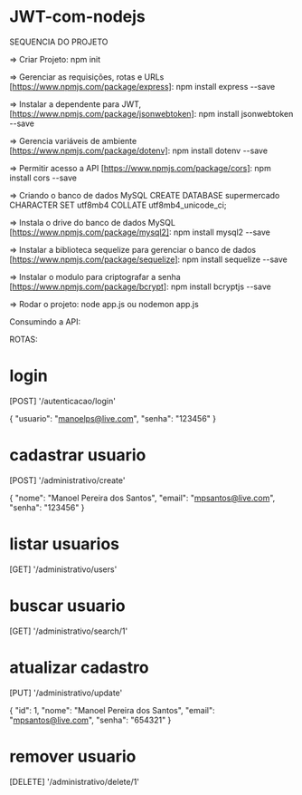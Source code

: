 # JWT-com-nodejs

SEQUENCIA DO PROJETO

=> Criar Projeto: 
npm init

=> Gerenciar as requisições, rotas e URLs [https://www.npmjs.com/package/express]: 
npm install express --save

=> Instalar a dependente para JWT, [https://www.npmjs.com/package/jsonwebtoken]: 
npm install jsonwebtoken --save

=> Gerencia variáveis de ambiente [https://www.npmjs.com/package/dotenv]: 
npm install dotenv --save

=> Permitir acesso a API [https://www.npmjs.com/package/cors]: 
npm install cors --save

=> Criando o banco de dados MySQL
CREATE DATABASE supermercado CHARACTER SET utf8mb4 COLLATE utf8mb4_unicode_ci;

=> Instala o drive do banco de dados MySQL [https://www.npmjs.com/package/mysql2]: 
npm install mysql2 --save

=> Instalar a biblioteca sequelize para gerenciar o banco de dados [https://www.npmjs.com/package/sequelize]: 
npm install sequelize --save

=> Instalar o modulo para criptografar a senha [https://www.npmjs.com/package/bcrypt]: 
npm install bcryptjs --save

=> Rodar o projeto: 
node app.js ou nodemon app.js

Consumindo a API:

ROTAS:

# login
[POST] '/autenticacao/login' 

{
    "usuario": "manoelps@live.com",
    "senha": "123456"
}

# cadastrar usuario
[POST] '/administrativo/create' 

{
    "nome":  "Manoel Pereira dos Santos",
	"email": "mpsantos@live.com",
    "senha": "123456"
}

# listar usuarios
[GET] '/administrativo/users' 

# buscar usuario
[GET] '/administrativo/search/1'

# atualizar cadastro
[PUT] '/administrativo/update' 

{
	"id": 1,
    "nome":  "Manoel Pereira dos Santos",
	"email": "mpsantos@live.com",
    "senha": "654321"
}

# remover usuario
[DELETE] '/administrativo/delete/1'